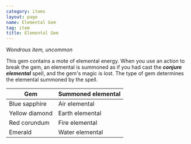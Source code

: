 ```yaml
---
category: items
layout: page
name: Elemental Gem
tag: item
title: Elemental Gem 
---
```

_Wondrous item, uncommon_ 

This gem contains a mote of elemental energy. When you use an action to break the gem, an elemental is summoned as if you had cast the **_conjure elemental_** spell, and the gem's magic is lost. The type of gem determines the elemental summoned by the spell. 

| Gem            | Summoned elemental |
|----------------|--------------------|
| Blue sapphire  | Air elemental      |
| Yellow diamond | Earth elemental    |
| Red corundum   | Fire elemental     |
| Emerald        | Water elemental    |